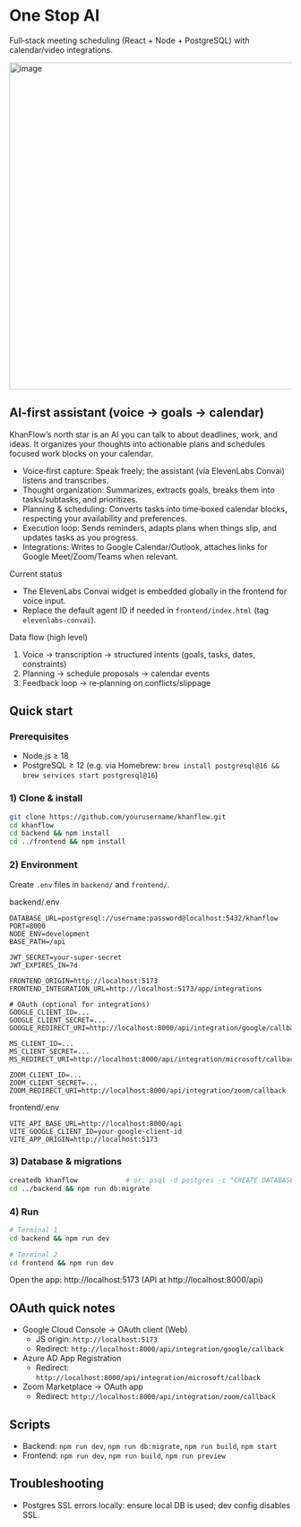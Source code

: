 # One Stop AI

Full‑stack meeting scheduling (React + Node + PostgreSQL) with calendar/video integrations.

<img width="584"  alt="image" src="https://github.com/user-attachments/assets/f060a017-df50-4e96-86bb-91148531ef68" />


## AI‑first assistant (voice → goals → calendar)

KhanFlow’s north star is an AI you can talk to about deadlines, work, and ideas. It organizes your thoughts into actionable plans and schedules focused work blocks on your calendar.

- Voice‑first capture: Speak freely; the assistant (via ElevenLabs Convai) listens and transcribes.
- Thought organization: Summarizes, extracts goals, breaks them into tasks/subtasks, and prioritizes.
- Planning & scheduling: Converts tasks into time‑boxed calendar blocks, respecting your availability and preferences.
- Execution loop: Sends reminders, adapts plans when things slip, and updates tasks as you progress.
- Integrations: Writes to Google Calendar/Outlook, attaches links for Google Meet/Zoom/Teams when relevant.

Current status
- The ElevenLabs Convai widget is embedded globally in the frontend for voice input.
- Replace the default agent ID if needed in `frontend/index.html` (tag `elevenlabs-convai`).

Data flow (high level)
1) Voice → transcription → structured intents (goals, tasks, dates, constraints)
2) Planning → schedule proposals → calendar events
3) Feedback loop → re‑planning on conflicts/slippage



## Quick start

### Prerequisites
- Node.js ≥ 18
- PostgreSQL ≥ 12 (e.g. via Homebrew: `brew install postgresql@16 && brew services start postgresql@16`)

### 1) Clone & install
```bash
git clone https://github.com/yourusername/khanflow.git
cd khanflow
cd backend && npm install
cd ../frontend && npm install
```

### 2) Environment
Create `.env` files in `backend/` and `frontend/`.

backend/.env
```env
DATABASE_URL=postgresql://username:password@localhost:5432/khanflow
PORT=8000
NODE_ENV=development
BASE_PATH=/api

JWT_SECRET=your-super-secret
JWT_EXPIRES_IN=7d

FRONTEND_ORIGIN=http://localhost:5173
FRONTEND_INTEGRATION_URL=http://localhost:5173/app/integrations

# OAuth (optional for integrations)
GOOGLE_CLIENT_ID=...
GOOGLE_CLIENT_SECRET=...
GOOGLE_REDIRECT_URI=http://localhost:8000/api/integration/google/callback

MS_CLIENT_ID=...
MS_CLIENT_SECRET=...
MS_REDIRECT_URI=http://localhost:8000/api/integration/microsoft/callback

ZOOM_CLIENT_ID=...
ZOOM_CLIENT_SECRET=...
ZOOM_REDIRECT_URI=http://localhost:8000/api/integration/zoom/callback
```

frontend/.env
```env
VITE_API_BASE_URL=http://localhost:8000/api
VITE_GOOGLE_CLIENT_ID=your-google-client-id
VITE_APP_ORIGIN=http://localhost:5173
```

### 3) Database & migrations
```bash
createdb khanflow            # or: psql -d postgres -c "CREATE DATABASE khanflow;"
cd ../backend && npm run db:migrate
```

### 4) Run
```bash
# Terminal 1
cd backend && npm run dev

# Terminal 2
cd frontend && npm run dev
```

Open the app: http://localhost:5173 (API at http://localhost:8000/api)

## OAuth quick notes
- Google Cloud Console → OAuth client (Web)
  - JS origin: `http://localhost:5173`
  - Redirect: `http://localhost:8000/api/integration/google/callback`
- Azure AD App Registration
  - Redirect: `http://localhost:8000/api/integration/microsoft/callback`
- Zoom Marketplace → OAuth app
  - Redirect: `http://localhost:8000/api/integration/zoom/callback`

## Scripts
- Backend: `npm run dev`, `npm run db:migrate`, `npm run build`, `npm start`
- Frontend: `npm run dev`, `npm run build`, `npm run preview`

## Troubleshooting
- Postgres SSL errors locally: ensure local DB is used; dev config disables SSL.


